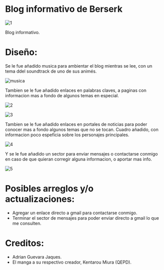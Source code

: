 # Blog informativo de Berserk

![1](https://user-images.githubusercontent.com/87548801/132263415-07b9ff9f-4a7d-4af5-a181-57fa82c8b20c.png)

Blog informativo.

# Diseño:

Se le fue añadido musica para ambientar el blog mientras se lee, con un tema ddel soundtrack de uno de sus animés.

![musica](https://user-images.githubusercontent.com/87548801/132263414-6db9d782-1c81-4d18-82f8-49e711a41660.png)

Tambien se le fue añadido enlaces en palabras claves, a paginas con informacion mas a fondo de algunos temas en especial.

![2](https://user-images.githubusercontent.com/87548801/132263417-29c2aecc-3e3e-4889-826d-70ab4773a065.png)

![3](https://user-images.githubusercontent.com/87548801/132263409-6ed4d6ab-8e9a-4a13-8ac6-e9885f313a63.png)

Tambien se le fue añadido enlaces en portales de noticias para poder conocer mas a fondo algunos temas que no se tocan.
Cuadro añadido, con informacion poco espeficia sobre los personajes principales.

![4](https://user-images.githubusercontent.com/87548801/132263412-168216b2-4303-4890-b41f-593c8b06d0d3.png)

Y se le fue añadido un sector para enviar mensajes o contactarse conmigo en caso de que quieran corregir alguna informacion, o aportar mas info.

![5](https://user-images.githubusercontent.com/87548801/132263413-6dad9a57-5986-474a-bf18-eb391ba83c4a.png)

# Posibles arreglos y/o actualizaciones:

- Agregar un enlace directo a gmail para contactarse conmigo.
- Terminar el sector de mensajes para poder enviar directo a gmail lo que me consulten.

# Creditos:

- Adrian Guevara Jaques.
- El manga a su respectivo creador, Kentarou Miura (QEPD).
